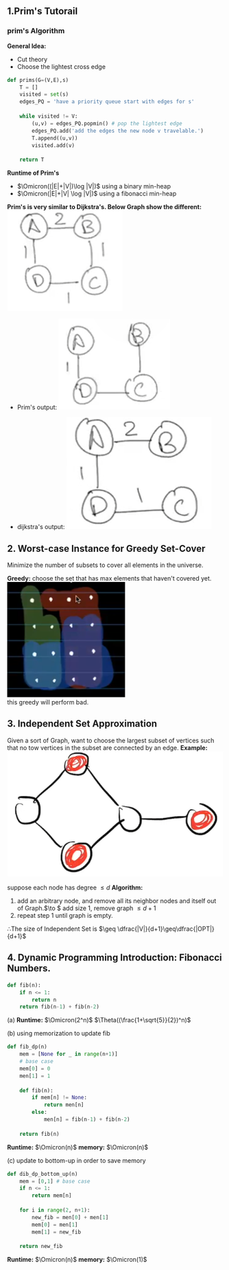 ## 1.Prim's Tutorail

### prim's Algorithm

**General Idea:**

* Cut theory
* Choose the lightest cross edge

```python
def prims(G=(V,E),s)
    T = []
    visited = set(s)
    edges_PQ = 'have a priority queue start with edges for s'

    while visited != V:
        (u,v) = edges_PQ.popmin() # pop the lightest edge
        edges_PQ.add('add the edges the new node v travelable.')
        T.append((u,v))
        visited.add(v)
    
    return T
```

**Runtime of Prim's**

* $\Omicron((|E|+|V|)\log |V|)$ using a binary min-heap
* $\Omicron(|E|+|V| \log |V|)$ using a fibonacci min-heap

**Prim's is very similar to Dijkstra's. Below Graph  show the different:**
![图 0](images/763cb41c72a4ead3f69ba6335346f98a2f906dbd8f48c01fef58ae63f6280b41.png)  

* Prim's output:
![图 1](images/8dd448e8817bdf28957b84c0438ccb806650e135d2a3b740a7f47f22e230760b.png)  

* dijkstra's output:
![图 2](images/4efa655e4ee2f619c702474fe31990eb95827896f36696eaa52918f783e93b67.png)  

## 2. Worst-case Instance for Greedy Set-Cover

Minimize the number of subsets to cover all elements in the universe.

**Greedy:** choose the set that has max elements that haven't covered yet.
![图 3](images/62f3e74b6b45ed3e2416443d9ee87705cbd3af42ba36a46d268492f39c03f0eb.png)  
this greedy will perform bad.

## 3. Independent Set Approximation

Given a sort of Graph, want to choose the largest subset of vertices such that no tow vertices in the subset are connected by an edge.
**Example:**
![图 5](images/13369572c09e79c0095b6d0e0b77e7a3463bf6016051c6704bcbf5d043050482.png)  
 
suppose each node has degree $\leq d$
**Algorithm:**

1. add an arbitrary node, and remove all its neighbor nodes and itself out of Graph.$\to $ add size $1$, remove graph $\leq d+1$
2. repeat step 1 until graph is empty.

$\therefore$The size of Independent Set is $\geq \dfrac{|V|}{d+1}\geq\dfrac{|OPT|}{d+1}$

## 4. Dynamic Programming Introduction: Fibonacci Numbers.

```python
def fib(n):
    if n <= 1:
        return n
    return fib(n-1) + fib(n-2)
```

(a) **Runtime:** $\Omicron(2^n)$ $\Theta((\frac{1+\sqrt{5}}{2})^n)$

(b) using memorization to update fib

```python
def fib_dp(n)
    mem = [None for _ in range(n+1)]
    # base case
    mem[0] = 0
    men[1] = 1

    def fib(n):
        if mem[n] != None:
            return men[n]
        else:
            men[n] = fib(n-1) + fib(n-2)

    return fib(n)
```

**Runtime:** $\Omicron(n)$
**memory:** $\Omicron(n)$

(c) update to bottom-up in order to save memory

```python
def dib_dp_bottom_up(n)
    mem = [0,1] # base case
    if n <= 1:
        return mem[n]

    for i in range(2, n+1):
        new_fib = men[0] + men[1]
        mem[0] = men[1]
        mem[1] = new_fib
    
    return new_fib
```

**Runtime:** $\Omicron(n)$
**memory:** $\Omicron(1)$

